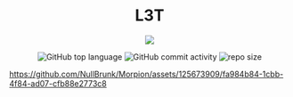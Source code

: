 <div align="center">

# L3T  
<img src="https://readme-typing-svg.demolab.com?font=Iosevka+Nerd+Font&weight=900&pause=1000&color=6791C9&background=0C0E0F00&center=true&vCenter=true&width=700&lines=A+Laravel+real-time+multiplayer+Tic-Tac-Toe+game">

<br/>     
 
![GitHub top language](https://img.shields.io/github/languages/top/NullBrunk/Morpion?style=for-the-badge)
![GitHub commit activity](https://img.shields.io/github/commit-activity/m/NullBrunk/Morpion?style=for-the-badge)
![repo size](https://img.shields.io/github/repo-size/NullBrunk/Morpion?style=for-the-badge)

</div>


https://github.com/NullBrunk/Morpion/assets/125673909/fa984b84-1cbb-4f84-ad07-cfb88e2773c8

